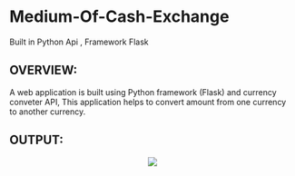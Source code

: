 # Medium-Of-Cash-Exchange
Built in Python Api , Framework Flask 

## OVERVIEW:
   A web application is built using Python framework (Flask) and currency conveter API,
   This application helps to convert amount from one currency to another currency. 

## OUTPUT:
   <p align="center"><img src="https://user-images.githubusercontent.com/122221586/225337968-611cf09f-8fc1-4f74-8f23-0446c7a09091.png" width="" height="">
   </p>
